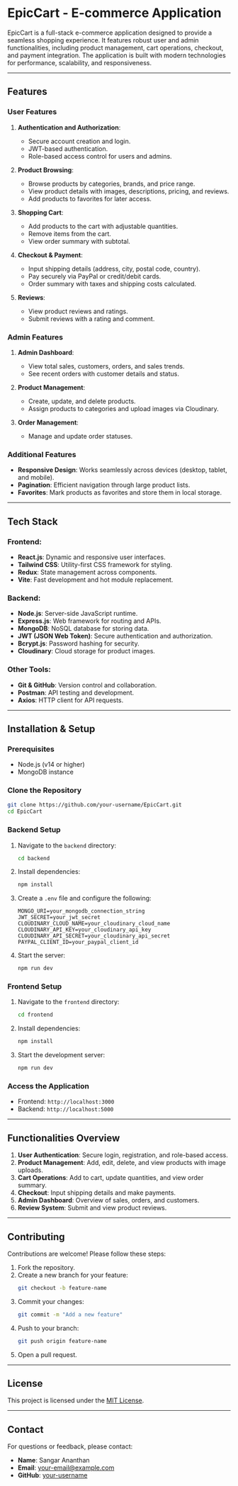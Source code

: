 # EpicCart - E-commerce Application

EpicCart is a full-stack e-commerce application designed to provide a seamless shopping experience. It features robust user and admin functionalities, including product management, cart operations, checkout, and payment integration. The application is built with modern technologies for performance, scalability, and responsiveness.

---

## Features

### **User Features**
1. **Authentication and Authorization**:
   - Secure account creation and login.
   - JWT-based authentication.
   - Role-based access control for users and admins.

2. **Product Browsing**:
   - Browse products by categories, brands, and price range.
   - View product details with images, descriptions, pricing, and reviews.
   - Add products to favorites for later access.

3. **Shopping Cart**:
   - Add products to the cart with adjustable quantities.
   - Remove items from the cart.
   - View order summary with subtotal.

4. **Checkout & Payment**:
   - Input shipping details (address, city, postal code, country).
   - Pay securely via PayPal or credit/debit cards.
   - Order summary with taxes and shipping costs calculated.

5. **Reviews**:
   - View product reviews and ratings.
   - Submit reviews with a rating and comment.

### **Admin Features**
1. **Admin Dashboard**:
   - View total sales, customers, orders, and sales trends.
   - See recent orders with customer details and status.

2. **Product Management**:
   - Create, update, and delete products.
   - Assign products to categories and upload images via Cloudinary.

3. **Order Management**:
   - Manage and update order statuses.

### **Additional Features**
- **Responsive Design**: Works seamlessly across devices (desktop, tablet, and mobile).
- **Pagination**: Efficient navigation through large product lists.
- **Favorites**: Mark products as favorites and store them in local storage.

---

## Tech Stack

### **Frontend**:
- **React.js**: Dynamic and responsive user interfaces.
- **Tailwind CSS**: Utility-first CSS framework for styling.
- **Redux**: State management across components.
- **Vite**: Fast development and hot module replacement.

### **Backend**:
- **Node.js**: Server-side JavaScript runtime.
- **Express.js**: Web framework for routing and APIs.
- **MongoDB**: NoSQL database for storing data.
- **JWT (JSON Web Token)**: Secure authentication and authorization.
- **Bcrypt.js**: Password hashing for security.
- **Cloudinary**: Cloud storage for product images.

### **Other Tools**:
- **Git & GitHub**: Version control and collaboration.
- **Postman**: API testing and development.
- **Axios**: HTTP client for API requests.

---

## Installation & Setup

### Prerequisites
- Node.js (v14 or higher)
- MongoDB instance

### Clone the Repository
```bash
git clone https://github.com/your-username/EpicCart.git
cd EpicCart
```

### Backend Setup
1. Navigate to the `backend` directory:
   ```bash
   cd backend
   ```

2. Install dependencies:
   ```bash
   npm install
   ```

3. Create a `.env` file and configure the following:
   ```env
   MONGO_URI=your_mongodb_connection_string
   JWT_SECRET=your_jwt_secret
   CLOUDINARY_CLOUD_NAME=your_cloudinary_cloud_name
   CLOUDINARY_API_KEY=your_cloudinary_api_key
   CLOUDINARY_API_SECRET=your_cloudinary_api_secret
   PAYPAL_CLIENT_ID=your_paypal_client_id
   ```

4. Start the server:
   ```bash
   npm run dev
   ```

### Frontend Setup
1. Navigate to the `frontend` directory:
   ```bash
   cd frontend
   ```

2. Install dependencies:
   ```bash
   npm install
   ```

3. Start the development server:
   ```bash
   npm run dev
   ```

### Access the Application
- Frontend: `http://localhost:3000`
- Backend: `http://localhost:5000`

---

## Functionalities Overview

1. **User Authentication**: Secure login, registration, and role-based access.
2. **Product Management**: Add, edit, delete, and view products with image uploads.
3. **Cart Operations**: Add to cart, update quantities, and view order summary.
4. **Checkout**: Input shipping details and make payments.
5. **Admin Dashboard**: Overview of sales, orders, and customers.
6. **Review System**: Submit and view product reviews.

---

## Contributing

Contributions are welcome! Please follow these steps:
1. Fork the repository.
2. Create a new branch for your feature:
   ```bash
   git checkout -b feature-name
   ```
3. Commit your changes:
   ```bash
   git commit -m "Add a new feature"
   ```
4. Push to your branch:
   ```bash
   git push origin feature-name
   ```
5. Open a pull request.

---

## License
This project is licensed under the [MIT License](LICENSE).

---

## Contact
For questions or feedback, please contact:
- **Name**: Sangar Ananthan
- **Email**: your-email@example.com
- **GitHub**: [your-username](https://github.com/your-username)
